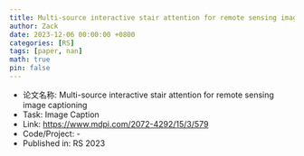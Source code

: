 ```yaml
---
title: Multi-source interactive stair attention for remote sensing image captioning
author: Zack
date: 2023-12-06 00:00:00 +0800
categories: [RS]
tags: [paper, nan]
math: true
pin: false
---
```

- 论文名称: Multi-source interactive stair attention for remote sensing image captioning
- Task: Image Caption
- Link: https://www.mdpi.com/2072-4292/15/3/579
- Code/Project: -
- Published in: RS 2023
